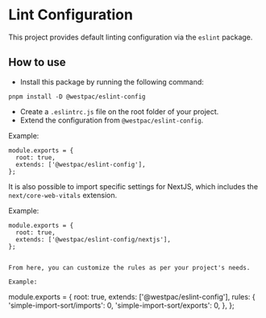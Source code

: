 # Lint Configuration

This project provides default linting configuration via the `eslint` package.

## How to use

- Install this package by running the following command:

```
pnpm install -D @westpac/eslint-config
```

- Create a `.eslintrc.js` file on the root folder of your project.
- Extend the configuration from `@westpac/eslint-config`.

Example:

```
module.exports = {
  root: true,
  extends: ['@westpac/eslint-config'],
};
```

It is also possible to import specific settings for NextJS, which includes the `next/core-web-vitals` extension.

Example:

```
module.exports = {
  root: true,
  extends: ['@westpac/eslint-config/nextjs'],
};


From here, you can customize the rules as per your project's needs.

Example:

```

module.exports = {
root: true,
extends: ['@westpac/eslint-config'],
rules: {
'simple-import-sort/imports': 0,
'simple-import-sort/exports': 0,
},
};

```

```
